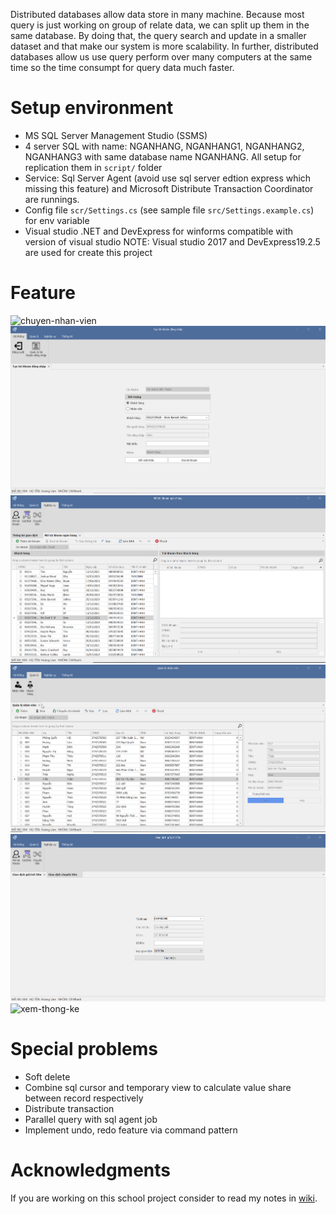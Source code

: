 Distributed databases allow data store in many machine. Because most query is just working on group of relate data, we can split up them in the same database. By doing that, the query search and update in a smaller dataset and that make our system is more scalability. In further, distributed databases allow us use query perform over many computers at the same time so the time consumpt for query data much faster.
# Setup environment
- MS SQL Server Management Studio (SSMS) 
- 4 server SQL with name: NGANHANG, NGANHANG1, NGANHANG2, NGANHANG3 with same database name NGANHANG. All setup for replication them in `script/` folder
- Service: Sql  Server Agent (avoid use sql server edtion express which missing this feature) and Microsoft Distribute Transaction Coordinator are runnings. 
- Config file `scr/Settings.cs` (see sample file `src/Settings.example.cs`) for env variable
- Visual studio .NET and DevExpress for winforms compatible with version of visual studio
NOTE: Visual studio 2017 and DevExpress19.2.5 are used for create this project

# Feature
![chuyen-nhan-vien](assets/chuyen-nhan-vien.gif)
![tao-login_xem-sao-ke](assets/tao-login_xem-sao-ke.gif)
![tao-tk-tu-kh](assets/tao-tk-tu-kh.gif)
![them-xoa-nhanvien](assets/them-xoa-nhanvien.gif)
![thuc-hien-giao-dich](assets/thuc-hien-giao-dich.gif)
![xem-thong-ke](assets/xem-thong-ke.gif)
# Special problems
- Soft delete 
- Combine sql cursor and temporary view to calculate value share between record respectively
- Distribute transaction
- Parallel query with sql agent job
- Implement undo, redo feature via command pattern
# Acknowledgments
If you are working on this school project consider to read my notes in [wiki](https://github.com/trung-kieen/bank-replication/wiki).
